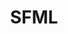 ---
title: SFML
list:
  collection: projects
  filter: "item.experience.libraries contains 'sfml'"
---